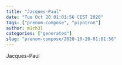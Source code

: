 ```yaml
---
title: "Jacques-Paul"
date: "Tue Oct 20 01:01:56 CEST 2020"
tags: ["prenom-compose", "pipotron"]
author: m1ch3l
categories: ["generated"]
slug: "prenom-compose/2020-10-20-01:01:56"
---
```


Jacques-Paul
